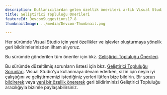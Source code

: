 ```yaml
---
description: Kullanıcılardan gelen özellik önerileri artık Visual Studio'da kullanılabilir!
title: Geliştirici Topluluğu Önerileri
featureId: DevcomSuggestions17.8
thumbnailImage: ../media/Devcom-Thumbnail.png

---
```



Her sürümde Visual Studio için yeni özellikler ve işlevler oluşturmaya yönelik geri bildirimlerinizden ilham alıyoruz.

Bu sürümde gönderilen tüm öneriler için bkz. [Geliştirici Topluluğu Önerileri](https://developercommunity.visualstudio.com/VisualStudio?q=%5BFixed+In%3A+Visual+Studio+2022+version+17.8+Preview+2%5D&ftype=idea).

Bu sürümde düzeltilmiş sorunların listesi için bkz. [Geliştirici Topluluğu Sorunları](https://developercommunity.visualstudio.com/VisualStudio?q=%5BFixed+In%3A+Visual+Studio+2022+version+17.8+Preview+2%5D&ftype=problem).
Visual Studio'yu kullanmaya devam ederken, sizin için neyin iyi çalıştığını ve geliştirmemizi istediğiniz yerleri lütfen bize bildirin. Bir [sorun bildirerek](https://learn.microsoft.com/visualstudio/ide/how-to-report-a-problem-with-visual-studio) veya [yeni bir özellik önererek](https://developercommunity.visualstudio.com/VisualStudio/suggest) geri bildiriminizi Geliştirici Topluluğu aracılığıyla bizimle paylaşabilirsiniz.
